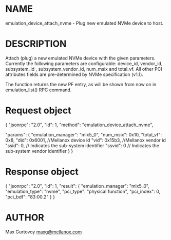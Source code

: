# NAME

emulation_device_attach_nvme - Plug new emulated NVMe device to host.

# DESCRIPTION

Attach (plug) a new emulated NVMe device with the given parameters.
Currently the following parameters are configurable:  device_id,
vendor_id, subsystem_id , subsystem_vendor_id, num_msix and total_vf.
All other PCI attributes fields are pre-determined by NVMe specification
(v1.1).

The function returns the new PF entry, as will be shown from now on
in emulation_list() RPC command.

# Request object

{
  "jsonrpc": "2.0",
  "id": 1,
  "method": "emulation_device_attach_nvme",

  "params": {
    "emulation_manager": "mlx5_0",
    "num_msix": 0x10,
    "total_vf": 0x8,
    "did": 0x6001, //Mellanox device id
    "vid": 0x15b3, //Mellanox vendor id
    "ssid": 0, // Indicates the sub-system identifier
    "ssvid": 0 // Indicates the sub-system vendor identifier
  }
}

# Response object

{
  "jsonrpc": "2.0",
  "id": 1,
  "result":
    {
      "emulation_manager": "mlx5_0",
      "emulation_type": "nvme",
      "pci_type": "physical function",
      "pci_index": 0,
      "pci_bdf": "83:00.2"
    }
}


# AUTHOR

Max Gurtovoy <maxg@mellanox.com>
